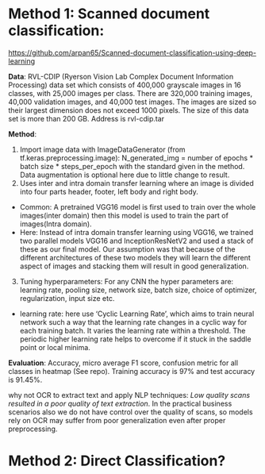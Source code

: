# Method 1: Scanned document classification: 
https://github.com/arpan65/Scanned-document-classification-using-deep-learning

**Data**: RVL-CDIP (Ryerson Vision Lab Complex Document Information Processing) data set which consists of 400,000 grayscale images in 16 classes, with 25,000 images per class. There are 320,000 training images, 40,000 validation images, and 40,000 test images. The images are sized so their largest dimension does not exceed 1000 pixels. The size of this data set is more than 200 GB. Address is rvl-cdip.tar

**Method**:
1. Import image data with ImageDataGenerator (from tf.keras.preprocessing.image): N_generated_img = number of epochs * batch size * steps_per_epoch with the standard given in the method. Data augmentation is optional here due to little change to result.
2. Uses inter and intra domain transfer learning where an image is divided into four parts header, footer, left body and right body. 
  + Common: A pretrained VGG16 model is first used to train over the whole images(inter domain) then this model is used to train the part of images(Intra domain).
  + Here: Instead of intra domain transfer learning using VGG16, we trained two parallel models VGG16 and InceptionResNetV2 and used a stack of these as our final model. Our assumption was that because of the different architectures of these two models they will learn the different aspect of images and stacking them will result in good generalization.
3. Tuning hyperparameters: For any CNN the hyper parameters are: learning rate, pooling size, network size, batch size, choice of optimizer, regularization, input size etc.
  + learning rate: here use  ‘Cyclic Learning Rate’, which aims to train neural network such a way that the learning rate changes in a cyclic way for each training batch. It varies the learning rate within a threshold. The periodic higher learning rate helps to overcome if it stuck in the saddle point or local minima.

**Evaluation**: Accuracy, micro average F1 score, confusion metric for all classes in heatmap (See repo). Training accuracy is 97% and test accuracy is 91.45%.

why not OCR to extract text and apply NLP techniques: _Low quality scans resulted in a poor quality of text extraction_. In the practical business scenarios also we do not have control over the quality of scans, so models rely on OCR may suffer from poor generalization even after proper preprocessing.





# Method 2: Direct Classification?
